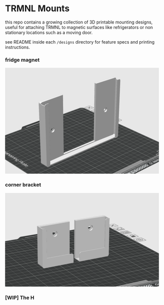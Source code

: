 # TRMNL Mounts

this repo contains a growing collection of 3D printable mounting designs, useful for attaching TRMNL to magnetic surfaces like refrigerators or non stationary locations such as a moving door.

see README inside each `/designs` directory for feature specs and printing instructions.

### fridge magnet

<kbd>![trmnl-fridge-magnet-front-preview](https://github.com/usetrmnl/mounts/blob/main/designs/fridge_magnet/preview/front%20-%20fridge_mount_3.1.png)</kbd>

### corner bracket

<kbd>![corner-bracket-front-preview](https://github.com/usetrmnl/mounts/blob/main/designs/corner_bracket/preview/front%20-%20corner_bracket_3.1.png)</kbd>

### [WIP] The H
